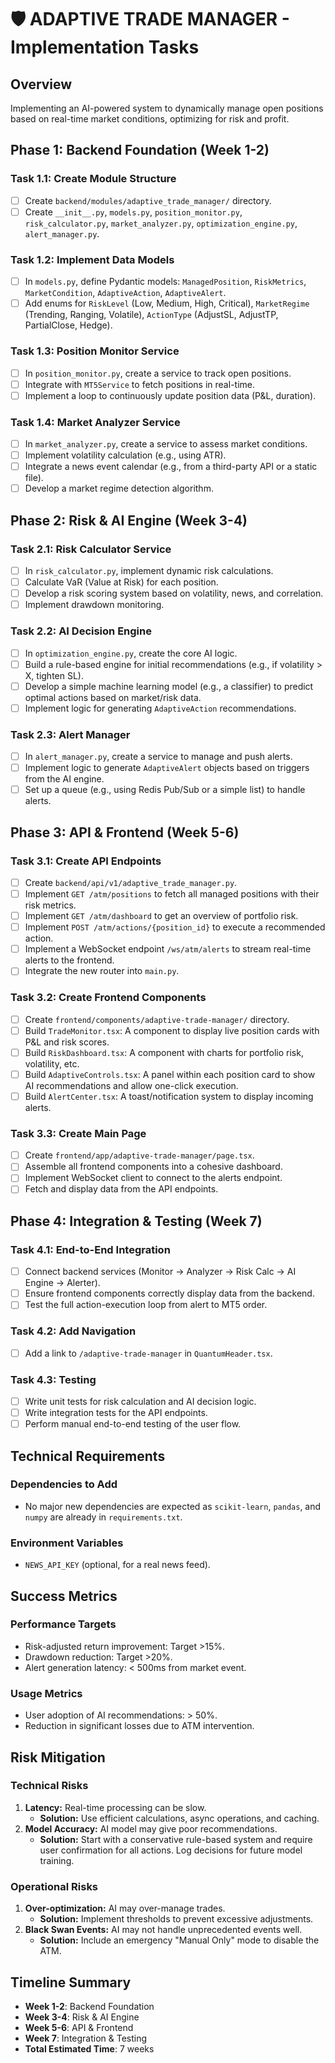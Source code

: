 # 🛡️ ADAPTIVE TRADE MANAGER - Implementation Tasks

## Overview
Implementing an AI-powered system to dynamically manage open positions based on real-time market conditions, optimizing for risk and profit.

## Phase 1: Backend Foundation (Week 1-2)

### Task 1.1: Create Module Structure
- [ ] Create `backend/modules/adaptive_trade_manager/` directory.
- [ ] Create `__init__.py`, `models.py`, `position_monitor.py`, `risk_calculator.py`, `market_analyzer.py`, `optimization_engine.py`, `alert_manager.py`.

### Task 1.2: Implement Data Models
- [ ] In `models.py`, define Pydantic models: `ManagedPosition`, `RiskMetrics`, `MarketCondition`, `AdaptiveAction`, `AdaptiveAlert`.
- [ ] Add enums for `RiskLevel` (Low, Medium, High, Critical), `MarketRegime` (Trending, Ranging, Volatile), `ActionType` (AdjustSL, AdjustTP, PartialClose, Hedge).

### Task 1.3: Position Monitor Service
- [ ] In `position_monitor.py`, create a service to track open positions.
- [ ] Integrate with `MT5Service` to fetch positions in real-time.
- [ ] Implement a loop to continuously update position data (P&L, duration).

### Task 1.4: Market Analyzer Service
- [ ] In `market_analyzer.py`, create a service to assess market conditions.
- [ ] Implement volatility calculation (e.g., using ATR).
- [ ] Integrate a news event calendar (e.g., from a third-party API or a static file).
- [ ] Develop a market regime detection algorithm.

## Phase 2: Risk & AI Engine (Week 3-4)

### Task 2.1: Risk Calculator Service
- [ ] In `risk_calculator.py`, implement dynamic risk calculations.
- [ ] Calculate VaR (Value at Risk) for each position.
- [ ] Develop a risk scoring system based on volatility, news, and correlation.
- [ ] Implement drawdown monitoring.

### Task 2.2: AI Decision Engine
- [ ] In `optimization_engine.py`, create the core AI logic.
- [ ] Build a rule-based engine for initial recommendations (e.g., if volatility > X, tighten SL).
- [ ] Develop a simple machine learning model (e.g., a classifier) to predict optimal actions based on market/risk data.
- [ ] Implement logic for generating `AdaptiveAction` recommendations.

### Task 2.3: Alert Manager
- [ ] In `alert_manager.py`, create a service to manage and push alerts.
- [ ] Implement logic to generate `AdaptiveAlert` objects based on triggers from the AI engine.
- [ ] Set up a queue (e.g., using Redis Pub/Sub or a simple list) to handle alerts.

## Phase 3: API & Frontend (Week 5-6)

### Task 3.1: Create API Endpoints
- [ ] Create `backend/api/v1/adaptive_trade_manager.py`.
- [ ] Implement `GET /atm/positions` to fetch all managed positions with their risk metrics.
- [ ] Implement `GET /atm/dashboard` to get an overview of portfolio risk.
- [ ] Implement `POST /atm/actions/{position_id}` to execute a recommended action.
- [ ] Implement a WebSocket endpoint `/ws/atm/alerts` to stream real-time alerts to the frontend.
- [ ] Integrate the new router into `main.py`.

### Task 3.2: Create Frontend Components
- [ ] Create `frontend/components/adaptive-trade-manager/` directory.
- [ ] Build `TradeMonitor.tsx`: A component to display live position cards with P&L and risk scores.
- [ ] Build `RiskDashboard.tsx`: A component with charts for portfolio risk, volatility, etc.
- [ ] Build `AdaptiveControls.tsx`: A panel within each position card to show AI recommendations and allow one-click execution.
- [ ] Build `AlertCenter.tsx`: A toast/notification system to display incoming alerts.

### Task 3.3: Create Main Page
- [ ] Create `frontend/app/adaptive-trade-manager/page.tsx`.
- [ ] Assemble all frontend components into a cohesive dashboard.
- [ ] Implement WebSocket client to connect to the alerts endpoint.
- [ ] Fetch and display data from the API endpoints.

## Phase 4: Integration & Testing (Week 7)

### Task 4.1: End-to-End Integration
- [ ] Connect backend services (Monitor -> Analyzer -> Risk Calc -> AI Engine -> Alerter).
- [ ] Ensure frontend components correctly display data from the backend.
- [ ] Test the full action-execution loop from alert to MT5 order.

### Task 4.2: Add Navigation
- [ ] Add a link to `/adaptive-trade-manager` in `QuantumHeader.tsx`.

### Task 4.3: Testing
- [ ] Write unit tests for risk calculation and AI decision logic.
- [ ] Write integration tests for the API endpoints.
- [ ] Perform manual end-to-end testing of the user flow.

## Technical Requirements

### Dependencies to Add
- No major new dependencies are expected as `scikit-learn`, `pandas`, and `numpy` are already in `requirements.txt`.

### Environment Variables
- `NEWS_API_KEY` (optional, for a real news feed).

## Success Metrics

### Performance Targets
- Risk-adjusted return improvement: Target >15%.
- Drawdown reduction: Target >20%.
- Alert generation latency: < 500ms from market event.

### Usage Metrics
- User adoption of AI recommendations: > 50%.
- Reduction in significant losses due to ATM intervention.

## Risk Mitigation

### Technical Risks
1.  **Latency:** Real-time processing can be slow.
    -   **Solution:** Use efficient calculations, async operations, and caching.
2.  **Model Accuracy:** AI model may give poor recommendations.
    -   **Solution:** Start with a conservative rule-based system and require user confirmation for all actions. Log decisions for future model training.

### Operational Risks
1.  **Over-optimization:** AI may over-manage trades.
    -   **Solution:** Implement thresholds to prevent excessive adjustments.
2.  **Black Swan Events:** AI may not handle unprecedented events well.
    -   **Solution:** Include an emergency "Manual Only" mode to disable the ATM.

## Timeline Summary
-   **Week 1-2**: Backend Foundation
-   **Week 3-4**: Risk & AI Engine
-   **Week 5-6**: API & Frontend
-   **Week 7**: Integration & Testing
-   **Total Estimated Time**: 7 weeks 